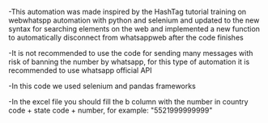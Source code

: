 -This automation was made inspired by the HashTag tutorial training on webwhatspp automation with python and selenium and updated to the new syntax for searching elements on the web and implemented a new function to automatically disconnect from whatsappweb after the code finishes

-It is not recommended to use the code for sending many messages with risk of banning the number by whatsapp, for this type of automation it is recommended to use whatsapp official API

-In this code we used selenium and pandas frameworks

-In the excel file you should fill the b column with the number in country code + state code + number, for example: "5521999999999"